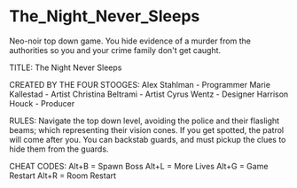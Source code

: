 # The_Night_Never_Sleeps
Neo-noir top down game. You hide evidence of a murder from the authorities so you and your crime family don't get caught. 


TITLE:
The Night Never Sleeps


 CREATED BY THE FOUR STOOGES:
 Alex Stahlman - Programmer
 Marie Kallestad - Artist
 Christina Beltrami - Artist
 Cyrus Wentz - Designer
 Harrison Houck - Producer


RULES:
Navigate the top down level, avoiding the police and their flaslight beams; which representing their vision cones. If you get spotted, the patrol will come after you.
You can backstab guards, and must pickup the clues to hide them from the guards. 


CHEAT CODES:
Alt+B = Spawn Boss
Alt+L = More Lives
Alt+G = Game Restart
Alt+R = Room Restart
